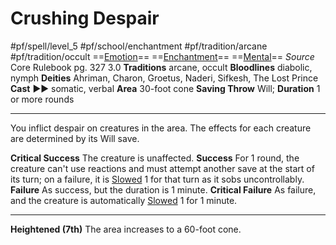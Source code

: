 # Crushing Despair
#pf/spell/level_5 #pf/school/enchantment #pf/tradition/arcane #pf/tradition/occult
==[Emotion](../../../Traits/Emotion.md)== ==[Enchantment](../../../Traits/Enchantment.md)== ==[Mental](../../../Traits/Mental.md)==
*Source* Core Rulebook pg. 327 3.0
**Traditions** arcane, occult
**Bloodlines** diabolic, nymph
**Deities** Ahriman, Charon, Groetus, Naderi, Sifkesh, The Lost Prince
**Cast** ►► somatic, verbal
**Area** 30-foot cone
**Saving Throw** Will; **Duration** 1 or more rounds

---
You inflict despair on creatures in the area. The effects for each creature are determined by its Will save.

**Critical Success** The creature is unaffected.
**Success** For 1 round, the creature can't use reactions and must attempt another save at the start of its turn; on a failure, it is [Slowed](../../../Conditions/Slowed.md) 1 for that turn as it sobs uncontrollably.
**Failure** As success, but the duration is 1 minute.
**Critical Failure** As failure, and the creature is automatically [Slowed](../../../Conditions/Slowed.md) 1 for 1 minute.

<hr>

**Heightened (7th)** The area increases to a 60-foot cone.